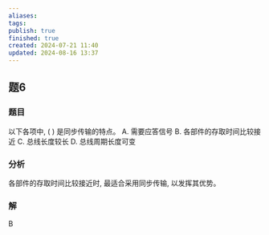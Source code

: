 ```yaml
---
aliases: 
tags: 
publish: true
finished: true
created: 2024-07-21 11:40
updated: 2024-08-16 13:37
---
```

## 题6
### 题目
以下各项中, ( ) 是同步传输的特点。
A. 需要应答信号 B. 各部件的存取时间比较接近
C. 总线长度较长 D. 总线周期长度可变
### 分析
各部件的存取时间比较接近时, 最适合采用同步传输, 以发挥其优势。
### 解
B